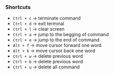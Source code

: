 ### Shortcuts

* `Ctrl + c` -> terminate command
* `Ctrl + d` -> exit terminal
* `Ctrl + l` -> clear screen
* `Ctrl + a` -> jump to the begging of command
* `Ctrl + e` -> jump to the end of command
* `Alt + f` -> move cursor forward one word
* `Alt + b` -> move cursor back one word
* `Ctrl + w` -> delete previous word
* `Ctrl + b` -> delete previous word
* `Ctrl + u` -> delete all command
